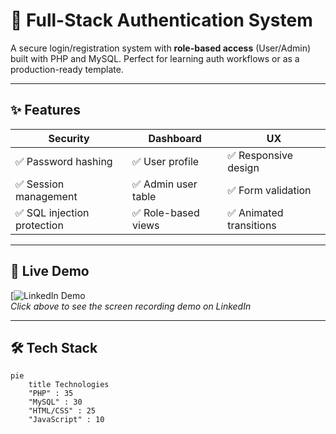 # 🔐 Full-Stack Authentication System  

A secure login/registration system with **role-based access** (User/Admin) built with PHP and MySQL. Perfect for learning auth workflows or as a production-ready template.

---

## ✨ Features  
| Security | Dashboard | UX |  
|----------|-----------|----|  
| ✅ Password hashing | ✅ User profile | ✅ Responsive design |  
| ✅ Session management | ✅ Admin user table | ✅ Form validation |  
| ✅ SQL injection protection | ✅ Role-based views | ✅ Animated transitions |  

---

## 🎥 Live Demo  
[![LinkedIn Demo](https://www.linkedin.com/posts/gamage-udara-dilshan_fullstackdevelopment-webdevelopment-php-activity-7345478328285306881-899V?utm_source=share&utm_medium=member_desktop&rcm=ACoAAEdUtYIBjz7k0IOVrbQVYknLJ9aUcVJE_gA)  
*Click above to see the screen recording demo on LinkedIn*  

---

## 🛠️ Tech Stack  
```mermaid  
pie  
    title Technologies  
    "PHP" : 35  
    "MySQL" : 30  
    "HTML/CSS" : 25  
    "JavaScript" : 10

